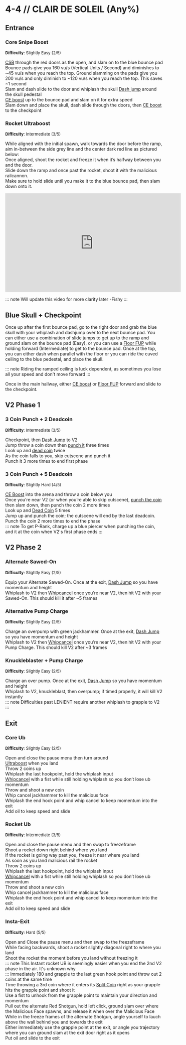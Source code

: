 # 4-4 // CLAIR DE SOLEIL (Any%)


## Entrance

### Core Snipe Boost
<font size="2">
    <b>Difficulty</b>: Slightly Easy (2/5)
</font>

[CSB](/speedrun-tech.md#core-snipe-boosts) through the red doors as the open, and slam on to  the blue bounce pad<br/>
Bounce pads give you 160 vu/s (Vertical Units / Second) and diminishes to ~45 vu/s when you reach the top. Ground slamming on the pads give you 200 vu/s and only diminish to ~120 vu/s when you reach the top. This saves ~1 second<br/>
Slam and dash slide to the door and whiplash the skull [Dash jump](/speedrun-tech.md#dash-jump) around the skull pedestal <br/>
[CE boost](/speedrun-tech.md#ce-boost-core-eject-boost) up to the bounce pad and slam on it for extra speed <br/>
Slam down and place the skull, dash slide through the doors, then [CE boost](/speedrun-tech.md#ce-boost-core-eject-boost) to the checkpoint <br/>

### Rocket Ultraboost 
<font size="2">
    <b>Difficulty</b>: Intermediate (3/5)
</font>

While aligned with the initial spawn, walk towards the door before the ramp, aim in-between the side grey line and the center dark red line as pictured below: <br/>
Once aligned, shoot the rocket and freeze it when it’s halfway between you and the door.<br/>
Slide down the ramp and once past the rocket, shoot it with the malicious railcannon.<br/>
Make sure to hold slide until you make it to the blue bounce pad, then slam down onto it.<br/>

<iframe width="560" height="315" src="https://www.youtube.com/embed/ND75yFkc-gI" frameborder="0" allow="accelerometer; autoplay; clipboard-write; encrypted-media; gyroscope; picture-in-picture" allowfullscreen></iframe>

::: note
Will update this video for more clarity later -Fishy
:::

## Blue Skull + Checkpoint


Once up after the first bounce pad, go to the right door and grab the blue skull with your whiplash and dashjump over to the next bounce pad.
You can either use a combination of slide jumps to get up to the ramp and ground slam on the bounce pad (Easy), or you can use a [Floor FUP](/speedrun-tech.md#floor-fup) while holding forward (Intermediate) to get to the bounce pad. Once at the top, you can either dash when parallel with the floor or you can ride the cuved ceiling to the blue pedestal, and place the skull.

::: note
Riding the ramped ceiling is luck dependent, as sometimes you lose all your speed and don't move forward
:::

Once in the main hallway, either [CE boost](/speedrun-tech.md#ce-boost-core-eject-boost) or [Floor FUP](/speedrun-tech.md#floor-fup) forward and slide to the checkpoint.

## V2 Phase 1

### 3 Coin Punch + 2 Deadcoin
<font size="2">
    <b>Difficulty</b>: Intermediate (3/5)
</font>

Checkpoint, then [Dash Jump](/speedrun-tech.md#dash-jump) to V2 <br/>
Jump throw a coin down then [punch it](/speedrun-tech.md#coin-punch) three times <br/>
Look up and [dead coin](/speedrun-tech.md#dead-coins) twice <br/>
As the coin falls to you, skip cutscene and punch it <br/>
Punch it 3 more times to end first phase <br/>
### 3 Coin Punch + 5 Deadcoin
<font size="2">
    <b>Difficulty</b>: Slightly Hard (4/5)
</font>

[CE Boost](/speedrun-tech.md#ce-boost-core-eject-boost) into the arena and throw a coin below you <br/>
Once you’re near V2 (or when you’re able to skip cutscene), [punch the coin](/speedrun-tech.md#coin-punch) then slam down, then punch the coin 2 more times <br/>
Look up and [Dead Coin](/speedrun-tech.md#dead-coins) 5 times <br/>
Jump up and punch the coin; the cutscene will end by the last deadcoin. <br/>
Punch the coin 2 more times to end the phase <br/>
::: note
To get P-Rank, charge up a blue piercer when punching the coin, and it at the coin when V2's first phase ends
:::
## V2 Phase 2

### Alternate Sawed-On
<font size="2">
    <b>Difficulty</b>: Slightly Easy (2/5)
</font>

Equip your Alternate Sawed-On. Once at the exit, [Dash Jump](/speedrun-tech.md#dash-jump) so you have momentum and height <br/>
Whiplash to V2 then [Whipcancel](/speedrun-tech.md#whip-cancel) once you’re near V2, then hit V2 with your Sawed-On. This should kill it after ~5 frames <br/>

### Alternative Pump Charge
<font size="2">
    <b>Difficulty</b>: Slightly Easy (2/5)
</font>

Charge an overpump with green jackhammer. Once at the exit, [Dash Jump](/speedrun-tech.md#dash-jump) so you have momentum and height <br/>
Whiplash to V2 then [Whipcancel](/speedrun-tech.md#whip-cancel) once you’re near V2, then hit V2 with your Pump Charge. This should kill V2 after  ~3 frames <br/>

### Knuckleblaster + Pump Charge
<font size="2">
    <b>Difficulty</b>: Slightly Easy (2/5)
</font>

Charge an over pump. Once at the exit, [Dash Jump](/speedrun-tech.md#dash-jump) so you have momentum and height <br/>
Whiplash to V2, knuckleblast, then overpump; if timed properly, it will kill V2 instantly <br/>
::: note
 Difficulties past LENIENT require another whiplash to grapple to V2
:::

## Exit

### Core Ub
<font size="2">
    <b>Difficulty</b>: Slightly Easy (2/5)
</font>

Open and close the pause menu then turn around <br/>
[Ultraboost](/speedrun-tech.md#ub-ultraboost) when you land <br/>
Throw 2 coins up <br/>
Whiplash the last hookpoint, hold the whiplash input <br/>
[Whipcancel](/speedrun-tech.md#whip-cancel) with a fist while still holding whiplash so you don’t lose ub momentum <br/>
Throw and shoot a new coin <br/>
Whip cancel jackhammer to kill the malicious face <br/>
Whiplash the end hook point and whip cancel to keep momentum into the exit <br/>
Add oil to keep speed and slide <br/>

### Rocket Ub
<font size="2">
    <b>Difficulty</b>: Intermediate (3/5)
</font>

Open and close the pause menu and then swap to freezeframe <br/>
Shoot a rocket down right behind where you land <br/>
If the rocket is going way past you, freeze it near where you land <br/>
As soon as you land malicious rail the rocket <br/>
Throw 2 coins up <br/>
Whiplash the last hookpoint, hold the whiplash input <br/>
[Whipcancel](/speedrun-tech.md#whip-cancel) with a fist while still holding whiplash so you don’t lose ub momentum <br/>
Throw and shoot a new coin <br/>
Whip cancel jackhammer to kill the malicious face <br/>
Whiplash the end hook point and whip cancel to keep momentum into the exit <br/>
Add oil to keep speed and slide <br/>

### Insta-Exit
<font size="2">
    <b>Difficulty</b>: Hard (5/5)
</font>

Open and Close the pause menu and then swap to the freezeframe<br/>
While facing backwards, shoot a rocket slightly diagonal right to where you land<br/>
Shoot the rocket the moment before you land without freezing it<br/>
::: note
This Instant rocket UB is seemingly easier when you end the 2nd V2 phase in the air. It's unknown why<br/>
:::
Immediately 180 and grapple to the last green hook point and throw out 2 coins at the same time<br/>
Time throwing a 3rd coin where it enters its [Split Coin](/speedrun-tech.md#split-coins) right as your grapple hits the grapple point and shoot it<br/>
Use a fist to unhook from the grapple point to maintain your direction and momentum<br/> 
Pull out the alternate Red Shotgun, hold left click, ground slam over where the Malicious Face spawns, and release it when over the Malicious Face<br/>
While in the freeze frames of the alternate Shotgun, angle yourself to lauch above the wall behind you and towards the exit<br/>
Either immediately use the grapple point at the exit, or angle you trajectory where you can ground slam at the exit door right as it opens<br/>
Put oil and slide to the exit

